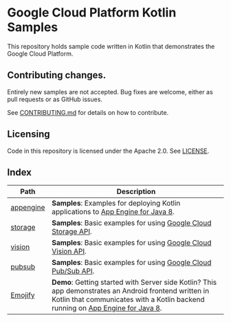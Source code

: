 # Google Cloud Platform Kotlin Samples

This repository holds sample code written in Kotlin that demonstrates the Google
Cloud Platform.

## Contributing changes.

Entirely new samples are not accepted. Bug fixes are welcome, either as pull
requests or as GitHub issues.

See [CONTRIBUTING.md](CONTRIBUTING.md) for details on how to contribute.

## Licensing

Code in this repository is licensed under the Apache 2.0. See [LICENSE](LICENSE).

## Index

|Path|Description|
|---|---|
|[appengine](appengine)|**Samples**: Examples for deploying Kotlin applications to [App Engine for Java 8][appengine].|
|[storage](storage)|**Samples**: Basic examples for using [Google Cloud Storage API][storage-api].|
|[vision](vision)|**Samples**: Basic examples for using [Google Cloud Vision API][vision-api].|
|[pubsub](pubsub)|**Samples**: Basic examples for using [Google Cloud Pub/Sub API][pubsub-api].|
|[Emojify](getting-started/android-frontend-with-appengine-backend)|**Demo**: Getting started with Server side Kotlin? This app demonstrates an Android frontend written in Kotlin that communicates with a Kotlin backend running on [App Engine for Java 8][appengine].|

[appengine]: https://cloud.google.com/appengine/docs/standard/java/runtime-java8
[storage-api]: https://cloud.google.com/storage/
[vision-api]: https://cloud.google.com/vision/
[pubsub-api]: https://cloud.google.com/pubsub/
